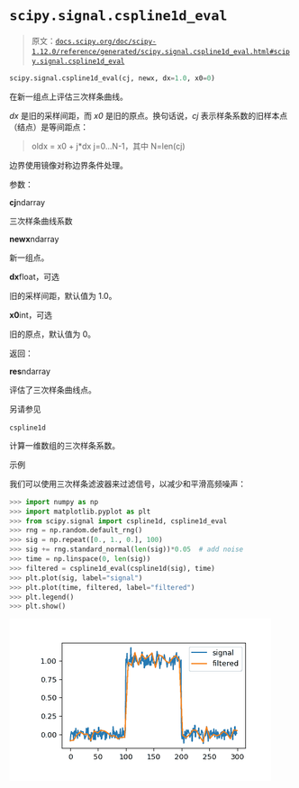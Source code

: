 # `scipy.signal.cspline1d_eval`

> 原文：[`docs.scipy.org/doc/scipy-1.12.0/reference/generated/scipy.signal.cspline1d_eval.html#scipy.signal.cspline1d_eval`](https://docs.scipy.org/doc/scipy-1.12.0/reference/generated/scipy.signal.cspline1d_eval.html#scipy.signal.cspline1d_eval)

```py
scipy.signal.cspline1d_eval(cj, newx, dx=1.0, x0=0)
```

在新一组点上评估三次样条曲线。

*dx* 是旧的采样间距，而 *x0* 是旧的原点。换句话说，*cj* 表示样条系数的旧样本点（结点）是等间距点：

> oldx = x0 + j*dx j=0…N-1，其中 N=len(cj)

边界使用镜像对称边界条件处理。

参数：

**cj**ndarray

三次样条曲线系数

**newx**ndarray

新一组点。

**dx**float，可选

旧的采样间距，默认值为 1.0。

**x0**int，可选

旧的原点，默认值为 0。

返回：

**res**ndarray

评估了三次样条曲线点。

另请参见

`cspline1d`

计算一维数组的三次样条系数。

示例

我们可以使用三次样条滤波器来过滤信号，以减少和平滑高频噪声：

```py
>>> import numpy as np
>>> import matplotlib.pyplot as plt
>>> from scipy.signal import cspline1d, cspline1d_eval
>>> rng = np.random.default_rng()
>>> sig = np.repeat([0., 1., 0.], 100)
>>> sig += rng.standard_normal(len(sig))*0.05  # add noise
>>> time = np.linspace(0, len(sig))
>>> filtered = cspline1d_eval(cspline1d(sig), time)
>>> plt.plot(sig, label="signal")
>>> plt.plot(time, filtered, label="filtered")
>>> plt.legend()
>>> plt.show() 
```

![../../_images/scipy-signal-cspline1d_eval-1.png](img/5f5f8bfe567b257e00a5208c71fd10e3.png)
